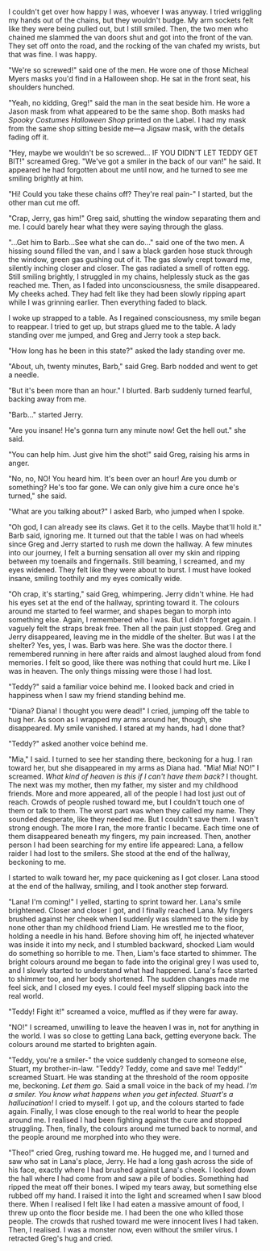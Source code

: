 I couldn't get over how happy I was, whoever I was anyway. I tried wriggling my hands out of the chains, but they wouldn't budge. My arm sockets felt like they were being pulled out, but I still smiled. Then, the two men who chained me slammed the van doors shut and got into the front of the van. They set off onto the road, and the rocking of the van chafed my wrists, but that was fine. I was happy.

"We're so screwed!" said one of the men. He wore one of those Micheal Myers masks you'd find in a Halloween shop. He sat in the front seat, his shoulders hunched.

"Yeah, no kidding, Greg!" said the man in the seat beside him. He wore a Jason mask from what appeared to be the same shop. Both masks had *Spooky Costumes Halloween Shop* printed on the Label. I had my mask from the same shop sitting beside me—a Jigsaw mask, with the details fading off it.

"Hey, maybe we wouldn't be so screwed... IF YOU DIDN'T LET TEDDY GET BIT!" screamed Greg. "We've got a smiler in the back of our van!" he said. It appeared he had forgotten about me until now, and he turned to see me smiling brightly at him.

"Hi! Could you take these chains off? They're real pain-" I started, but the other man cut me off.

"Crap, Jerry, gas him!" Greg said, shutting the window separating them and me. I could barely hear what they were saying through the glass.

"...Get him to Barb...See what she can do..." said one of the two men. A hissing sound filled the van, and I saw a black garden hose stuck through the window, green gas gushing out of it. The gas slowly crept toward me, silently inching closer and closer. The gas radiated a smell of rotten egg. Still smiling brightly, I struggled in my chains, helplessly stuck as the gas reached me. Then, as I faded into unconsciousness, the smile disappeared. My cheeks ached. They had felt like they had been slowly ripping apart while I was grinning earlier. Then everything faded to black.

I woke up strapped to a table. As I regained consciousness, my smile began to reappear. I tried to get up, but straps glued me to the table. A lady standing over me jumped, and Greg and Jerry took a step back.

"How long has he been in this state?" asked the lady standing over me.

"About, uh, twenty minutes, Barb," said Greg. Barb nodded and went to get a needle.

"But it's been more than an hour." I blurted. Barb suddenly turned fearful, backing away from me.

"Barb..." started Jerry.

"Are you insane! He's gonna turn any minute now! Get the hell out." she said.

"You can help him. Just give him the shot!" said Greg, raising his arms in anger.

"No, no, NO! You heard him. It's been over an hour! Are you dumb or something? He's too far gone. We can only give him a cure once he's turned," she said.

"What are you talking about?" I asked Barb, who jumped when I spoke.

"Oh god, I can already see its claws. Get it to the cells. Maybe that'll hold it." Barb said, ignoring me. It turned out that the table I was on had wheels since Greg and Jerry started to rush me down the hallway. A few minutes into our journey, I felt a burning sensation all over my skin and ripping between my toenails and fingernails. Still beaming, I screamed, and my eyes widened. They felt like they were about to burst. I must have looked insane, smiling toothily and my eyes comically wide.

"Oh crap, it's starting," said Greg, whimpering. Jerry didn't whine. He had his eyes set at the end of the hallway, sprinting toward it. The colours around me started to feel warmer, and shapes began to morph into something else. Again, I remembered who I was. But I didn't forget again. I vaguely felt the straps break free. Then all the pain just stopped. Greg and Jerry disappeared, leaving me in the middle of the shelter. But was I at the shelter? Yes, yes, I was. Barb was here. She was the doctor there. I remembered running in here after raids and almost laughed aloud from fond memories. I felt so good, like there was nothing that could hurt me. Like I was in heaven. The only things missing were those I had lost.

"Teddy?" said a familiar voice behind me. I looked back and cried in happiness when I saw my friend standing behind me.

"Diana? Diana! I thought you were dead!" I cried, jumping off the table to hug her. As soon as I wrapped my arms around her, though, she disappeared. My smile vanished. I stared at my hands, had I done that?

"Teddy?" asked another voice behind me.

"Mia," I said. I turned to see her standing there, beckoning for a hug. I ran toward her, but she disappeared in my arms as Diana had. "Mia! Mia! NO!" I screamed. *What kind of heaven is this if I can't have them back?* I thought. The next was my mother, then my father, my sister and my childhood friends. More and more appeared, all of the people I had lost just out of reach. Crowds of people rushed toward me, but I couldn't touch one of them or talk to them. The worst part was when they called my name. They sounded desperate, like they needed me. But I couldn't save them. I wasn't strong enough. The more I ran, the more frantic I became. Each time one of them disappeared beneath my fingers, my pain increased. Then, another person I had been searching for my entire life appeared: Lana, a fellow raider I had lost to the smilers. She stood at the end of the hallway, beckoning to me.

I started to walk toward her, my pace quickening as I got closer. Lana stood at the end of the hallway, smiling, and I took another step forward.

"Lana! I'm coming!" I yelled, starting to sprint toward her. Lana's smile brightened. Closer and closer I got, and I finally reached Lana. My fingers brushed against her cheek when I suddenly was slammed to the side by none other than my childhood friend Liam. He wrestled me to the floor, holding a needle in his hand. Before shoving him off, he injected whatever was inside it into my neck, and I stumbled backward, shocked Liam would do something so horrible to me. Then, Liam's face started to shimmer. The bright colours around me began to fade into the original grey I was used to, and I slowly started to understand what had happened. Lana's face started to shimmer too, and her body shortened. The sudden changes made me feel sick, and I closed my eyes. I could feel myself slipping back into the real world.

"Teddy! Fight it!" screamed a voice, muffled as if they were far away.

"NO!" I screamed, unwilling to leave the heaven I was in, not for anything in the world. I was so close to getting Lana back, getting everyone back. The colours around me started to brighten again.

"Teddy, you're a smiler-" the voice suddenly changed to someone else, Stuart, my brother-in-law. "Teddy? Teddy, come and save me! Teddy!" screamed Stuart. He was standing at the threshold of the room opposite me, beckoning. *Let them go.* Said a small voice in the back of my head. *I'm a smiler. You know what happens when you get infected. Stuart's a hallucination!* I cried to myself. I got up, and the colours started to fade again. Finally, I was close enough to the real world to hear the people around me. I realised I had been fighting against the cure and stopped struggling. Then, finally, the colours around me turned back to normal, and the people around me morphed into who they were.

"Theo!" cried Greg, rushing toward me. He hugged me, and I turned and saw who sat in Lana's place, Jerry. He had a long gash across the side of his face, exactly where I had brushed against Lana's cheek. I looked down the hall where I had come from and saw a pile of bodies. Something had ripped the meat off their bones. I wiped my tears away, but something else rubbed off my hand. I raised it into the light and screamed when I saw blood there. When I realised I felt like I had eaten a massive amount of food, I threw up onto the floor beside me. I had been the one who killed those people. The crowds that rushed toward me were innocent lives I had taken. Then, I realised. I was a monster now, even without the smiler virus. I retracted Greg's hug and cried.